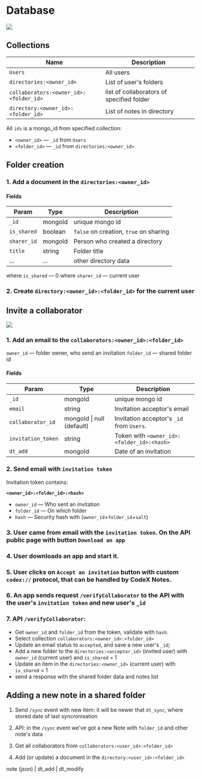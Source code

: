 # Database

![](https://capella.pics/5be4ad62-0b30-4348-aa0d-838279bf46cd)

## Collections

| Name | Description |
| -- | -- |
| `Users` | All users  |
| `directories:<owner_id>`  |  List of user's folders |
| `collaborators:<owner_id>:<folder_id>` | list of collaborators of specified folder |
| `directory:<owner_id>:<folder_id>` | List of notes in directory |

All `ids` is a mongo_id from specified collection:

- `<owner_id>` — `_id` from `Users`
- `<folder_id>` — `_id` from `directories:<owner_id>`

## Folder creation

### 1. Add a document in the `directories:<owner_id>`

#### Fields
| Param | Type | Description |
|--|--|--|
| `_id` | mongoId | unique mongo id |
| `is_shared` | boolean | `false` on creation, `true` on sharing |
| `sharer_id` | mongoId | Person who created a directory |
| `title` | string | Folder title |
| ... | ... | other directory data |


where `is_shared` — 0
where `sharer_id` — current user

### 2. Create `directory:<owner_id>:<folder_id>` for the current user

## Invite a collaborator

![](https://capella.pics/59ccf892-e5c6-4bfe-8b64-d50f2fac55c4)

### 1. Add an email to the `collaborators:<owner_id>:<folder_id>`

`owner_id` — folder owner, who send an invitation
`folder_id` — shared folder id

#### Fields

| Param | Type | Description |
|--|--|--|
| `_id` | mongoId | unique mongo id |
| `email` | string | Invitation acceptor's email |
| `collaborator_id` | mongoId \| null (default) | Invitation acceptor's `_id` from `Users`. |
| `invitation_token` | string | Token with `<owner_id>:<folder_id>:<hash>`  |
| `dt_add` | mongoId | Date of an invitation |

### 2. Send email with `invitation token`

Invitation token contains:

**`<owner_id>:<folder_id>:<hash>`**

- `owner_id` — Who sent an invitation
- `folder_id` — On which folder
- `hash` — Security hash with (`owner_id`+`folder_id`+`salt`)

### 3. User came from email with the `invitation token`. On the API public page with button `Download an app`

### 4. User downloads an app and start it.

### 5. User clicks on `Accept an invitation` button with custom `codex://` protocol, that can be handled by CodeX Notes.

### 6. An app sends request `/verifyCollaborator` to the API with the user's `invitation token` and new user's `_id`

### 7. API `/verifyCollaborator`:

- Get `owner_id` and `folder_id` from the token, validate with `hash`.
- Select collection `collaborators:<owner_id>:<folder_id>`
- Update an email status to `accepted`, and save a new user's `_id`;
- Add a new folder to the `directories:<acceptor_id>` (invited user) with `owner_id` (current user) and `is_shared` = 1
- Update an item in the `directories:<owner_id>` (current user) with `is_shared` = 1
- send a response with the shared folder data and notes list


## Adding a new note in a shared folder

1. Send `/sync` event with new item: it will be newer that `dt_sync`, where stored date of last syncronisation

2. API: in the `/sync` event we've got a new Note with `folder_id` and other note's data

4. Get all collaborators from `collaborators:<user_id>:<folder_id>`

5. Add (or update) a document in the `directory:<user_id>:<folder_id>`

note (json) | dt_add | dt_modify





